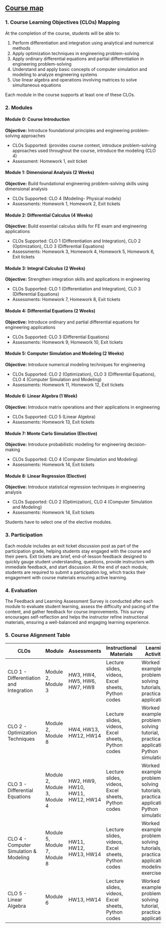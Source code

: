## [Course map](https://aselshall.github.io/aea/course-map)

### 1. Course Learning Objectives (CLOs) Mapping
At the completion of the course, students will be able to:
1. Perform differentiation and integration using analytical and numerical methods
2. Apply optimization techniques in engineering problem-solving
3. Apply ordinary differential equations and partial differentiation in engineering problem-solving
4. Understand and apply basic concepts of computer simulation and modeling to analyze engineering systems
5. Use linear algebra and operations involving matrices to solve simultaneous equations

Each module in the course supports at least one of these CLOs.

### 2. Modules 

#### Module 0: Course Introduction
**Objective:** Introduce foundational principles and engineering problem-solving approaches
- CLOs Supported: (provides course context, introduce problem-solving approaches used throughout the course, introduce the modeling (CLO 4) 
- Assessment: Homework 1, exit ticket

#### Module 1: Dimensional Analysis (2 Weeks)
**Objective:** Build foundational engineering problem-solving skills using dimensional analysis
- CLOs Supported: CLO 4 (Modeling- Physical models)  
- Assessments: Homework 1, Homework 2, Exit tickets 

#### Module 2: Differential Calculus (4 Weeks)
**Objective:** Build essential calculus skills for FE exam and engineering applications  
- CLOs Supported: CLO 1 (Differentiation and Integration), CLO 2 (Optimization), CLO 3 (Differential Equations)
- Assessments: Homework 3, Homework 4, Homework 5, Homework 6, Exit tickets

#### Module 3: Integral Calculus (2 Weeks)
**Objective:** Strengthen integration skills and applications in engineering 
- CLOs Supported: CLO 1 (Differentiation and Integration), CLO 3 (Differential Equations)
- Assessments: Homework 7, Homework 8, Exit tickets

#### Module 4: Differential Equations (2 Weeks)
**Objective:** Introduce ordinary and partial differential equations for engineering applications  
- CLOs Supported: CLO 3 (Differential Equations) 
- Assessments: Homework 9, Homework 10, Exit tickets  

#### Module 5: Computer Simulation and Modeling (2 Weeks)
**Objective:** Introduce numerical modeling techniques for engineering  
- CLOs Supported: CLO 2 (Optimization), CLO 3 (Differential Equations), CLO 4 (Computer Simulation and Modeling)  
- Assessments: Homework 11, Homework 12, Exit tickets     

#### **Module 6: Linear Algebra (1 Week)**
**Objective:** Introduce matrix operations and their applications in engineering  
- CLOs Supported: CLO 5 (Linear Algebra)  
- Assessments: Homework 13, Exit tickets    

#### **Module 7: Monte Carlo Simulation (Elective)**
**Objective:** Introduce probabilistic modeling for engineering decision-making
- CLOs Supported: CLO 4 (Computer Simulation and Modeling)
- Assessments: Homework 14, Exit tickets    

#### **Module 8: Linear Regression (Elective)**
**Objective:** Introduce statistical regression techniques in engineering analysis  
- CLOs Supported: CLO 2 (Optimization), CLO 4 (Computer Simulation and Modeling)
- Assessments: Homework 14, Exit tickets    

Students have to select one of the elective modules.

### 3. Participation

Each module includes an exit ticket discussion post as part of the participation grade, helping students stay engaged with the course and their peers.  Exit tickets are brief, end-of-lesson feedback designed to quickly gauge student understanding, questions, provide instructors with immediate feedback, and start discussion. At the end of each module, students are required to submit a participation log, which tracks their engagement with course materials ensuring active learning.

### 4. Evaluation 

The Feedback and Learning Assessment Survey is conducted after each module to evaluate student learning, assess the difficulty and pacing of the content, and gather feedback for course improvements. This survey encourages self-reflection and helps the instructor refine instructional materials, ensuring a well-balanced and engaging learning experience.

### 5. Course Alignment Table

| **CLOs** | **Module** | **Assessments** | **Instructional Materials** | **Learning Activities** | **Tools** |
|----------|-----------|----------------|----------------------------|-------------------------|-----------|
| CLO 1 - Differentiation and Integration | Module 2, Module 3 | HW3, HW4, HW5, HW6, HW7, HW8 | Lecture slides, videos, Excel sheets, Python codes | Worked examples, problem-solving tutorials, practical applications | Excel, Python |
| CLO 2 - Optimization Techniques | Module 2, Module 8 | HW4, HW13, HW12, HW14 | Lecture slides, videos, Excel sheets, Python codes | Worked examples, problem-solving tutorial, practical applications, Python simulations | Excel, Python |
| CLO 3 - Differential Equations |  Module 2, Module 3, Module 4 | HW2, HW9, HW10, HW11, HW12, HW14 | Lecture slides, videos, Excel sheets, Python codes | Worked examples, problem-solving tutorials, practical applications, Python simulations | Excel, Python |
| CLO 4 - Computer Simulation & Modeling | Module 5, Module 7, Module 8 | HW11, HW12, HW13, HW14 | Lecture slides, videos, Excel sheets, Python codes |Worked examples, problem-solving tutorials, practical applications, modeling exercises | Excel, Python |
| CLO 5 - Linear Algebra | Module 6 | HW13, HW14 | Lecture slides, videos, Excel sheets, Python codes | Worked examples, problem-solving tutorial, practical applications | Excel, Python |

